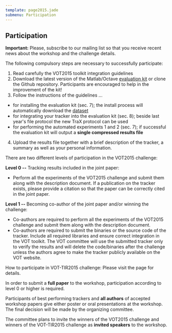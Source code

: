 ```yaml
---
template: page2015.jade
submenu: Participation
---
```


## Participation

**Important:** Please, subscribe to our mailing list so that you receive recent news about the workshop and the challenge details.

The following compulsory steps are necessary to successfully participate:

1.	Read carefully the VOT2015 toolkit integration guidelines
2.	Download the latest version of the Matlab/Octave [evaluation kit](http://box.vicos.si/vot/evaluation_kit_2015.zip) or clone the Github repository. Participants are encouraged to help in the improvement of the kit!
3.	Follow the instructions of the guidelines ... 
- for installing the evaluation kit (sec. 7); the install process will automatically download the [dataset](http://box.vicos.si/vot/vot2015.zip)
- for integrating your tracker into the evaluation kit (sec. 8); beside last year's file protocol the new TraX protocol can be used 
- for performing the automated experiments 1 and 2 (sec. 7); if successful the evaluation kit will output a **single compressed results file**
4.	Upload the results file together with a brief description of the tracker, a summary as well as your personal information.

There are two different levels of participation in the VOT2015 challenge:

**Level 0 --** Tracking results included in the joint paper:
* Perform all the experiments of the VOT2015 challenge and submit them along with the description document. If a publication on the tracker exists, please provide a citation so that the paper can be correctly cited in the joint paper.

**Level 1 --** Becoming co-author of the joint paper and/or winning the challenge:

* Co-authors are required to perform all the experiments of the VOT2015 challenge and submit them along with the description document.
* Co-authors are required to submit the binaries or the source code of the tracker. Include all required libraries and ensure correct integration in the VOT toolkit. The VOT committee will use the submitted tracker only to verify the results and will delete the code/binaries after the challenge unless the authors agree to make the tracker publicly available on the VOT website.

How to participate in VOT-TIR2015 challenge:
Please visit the <???> page for details.

In order to submit a **full paper** to the workshop, participation according to level 0 or higher is required.

Participants of best performing trackers and **all authors** of accepted workshop papers give either poster or oral presentations at the workshop. The final decision will be made by the organizing committee.

The committee plans to invite the winners of the VOT2015 challenge and winners of the VOT-TIR2015 challenge as **invited speakers** to the workshop. 

